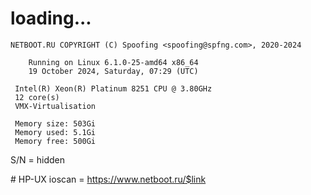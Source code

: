 # loading...
```
NETBOOT.RU COPYRIGHT (C) Spoofing <spoofing@spfng.com>, 2020-2024

	Running on Linux 6.1.0-25-amd64 x86_64
	19 October 2024, Saturday, 07:29 (UTC)

 Intel(R) Xeon(R) Platinum 8251 CPU @ 3.80GHz
 12 core(s)
 VMX-Virtualisation

 Memory size: 503Gi
 Memory used: 5.1Gi
 Memory free: 500Gi
```
S/N = hidden

\# HP-UX ioscan = https://www.netboot.ru/$link
